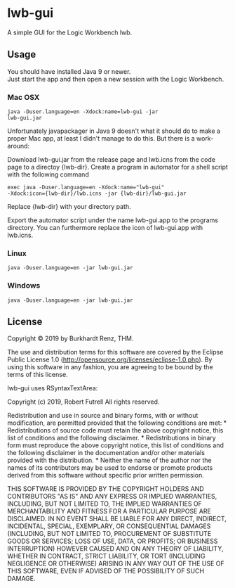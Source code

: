 # lwb-gui

A simple GUI for the Logic Workbench lwb.

## Usage

You should have installed Java 9 or newer.<br/>
Just start the app and then open a new session with the Logic Workbench.

### Mac OSX
<code>java -Duser.language=en -Xdock:name=lwb-gui -jar lwb-gui.jar</code>

Unfortunately javapackager in Java 9 doesn't what it should do to make a proper Mac app, 
at least I didn't manage to do this. But there is a work-around:

Download lwb-gui.jar from the release page and lwb.icns from the code page to a directoy {lwb-dir}.
Create a program in automator for a shell script with the following command

<code>exec java -Duser.language=en -Xdock:name="lwb-gui" -Xdock:icon={lwb-dir}/lwb.icns -jar {lwb-dir}/lwb-gui.jar </code>

Replace {lwb-dir} with your directory path.

Export the automator script under the name lwb-gui.app to the programs directory. You can furthermore
replace the icon of lwb-gui.app with lwb.icns. 

### Linux
<code>java -Duser.language=en -jar lwb-gui.jar</code>

### Windows
<code>java -Duser.language=en -jar lwb-gui.jar</code>

## License

Copyright © 2019 by Burkhardt Renz, THM.

The use and distribution terms for this software are covered by the
Eclipse Public License 1.0 (http://opensource.org/licenses/eclipse-1.0.php).
By using this software in any fashion, you are agreeing to be bound by
the terms of this license.

lwb-gui uses RSyntaxTextArea:

Copyright (c) 2019, Robert Futrell
All rights reserved.

Redistribution and use in source and binary forms, with or without
modification, are permitted provided that the following conditions are met:
    * Redistributions of source code must retain the above copyright
      notice, this list of conditions and the following disclaimer.
    * Redistributions in binary form must reproduce the above copyright
      notice, this list of conditions and the following disclaimer in the
      documentation and/or other materials provided with the distribution.
    * Neither the name of the author nor the names of its contributors may
      be used to endorse or promote products derived from this software
      without specific prior written permission.

THIS SOFTWARE IS PROVIDED BY THE COPYRIGHT HOLDERS AND CONTRIBUTORS "AS IS" AND
ANY EXPRESS OR IMPLIED WARRANTIES, INCLUDING, BUT NOT LIMITED TO, THE IMPLIED
WARRANTIES OF MERCHANTABILITY AND FITNESS FOR A PARTICULAR PURPOSE ARE
DISCLAIMED. IN NO EVENT SHALL <COPYRIGHT HOLDER> BE LIABLE FOR ANY
DIRECT, INDIRECT, INCIDENTAL, SPECIAL, EXEMPLARY, OR CONSEQUENTIAL DAMAGES
(INCLUDING, BUT NOT LIMITED TO, PROCUREMENT OF SUBSTITUTE GOODS OR SERVICES;
LOSS OF USE, DATA, OR PROFITS; OR BUSINESS INTERRUPTION) HOWEVER CAUSED AND
ON ANY THEORY OF LIABILITY, WHETHER IN CONTRACT, STRICT LIABILITY, OR TORT
(INCLUDING NEGLIGENCE OR OTHERWISE) ARISING IN ANY WAY OUT OF THE USE OF THIS
SOFTWARE, EVEN IF ADVISED OF THE POSSIBILITY OF SUCH DAMAGE.




